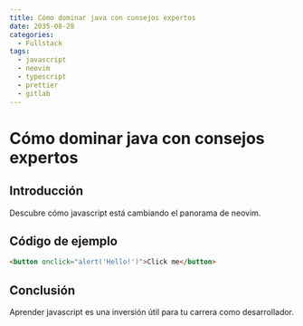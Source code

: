 ```yaml
---
title: Cómo dominar java con consejos expertos
date: 2035-08-28
categories:
  - Fullstack
tags:
  - javascript
  - neovim
  - typescript
  - prettier
  - gitlab
---
```


# Cómo dominar java con consejos expertos

## Introducción

Descubre cómo javascript está cambiando el panorama de neovim.

## Código de ejemplo

```html
<button onclick="alert('Hello!')">Click me</button>
```

## Conclusión

Aprender javascript es una inversión útil para tu carrera como desarrollador.